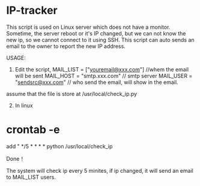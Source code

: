 # IP-tracker
This script is used on Linux server which does not have a monitor.
Sometime, the server reboot or it's IP changed, but we can not know the new ip, 
so we cannot connect to it using SSH. 
This script can auto sends an email to the owner to report the new IP address.

USAGE:
1. Edit the script, 
  MAIL_LIST = ["youremail@xxx.com"]   //whem the email will be sent
  MAIL_HOST = "smtp.xxx.com"    // smtp server
  MAIL_USER = "sendsrc@xxx.com"  // who send the email, will show in the email.
  
  assume that the file is store at /usr/local/check_ip.py
  
2. In linux 
  # crontab -e 
  add " */5 * * * * python /usr/local/check_ip
  
Done！

  The system will check ip every 5 minites, if ip changed, it will send an email to MAIL_LIST users.
